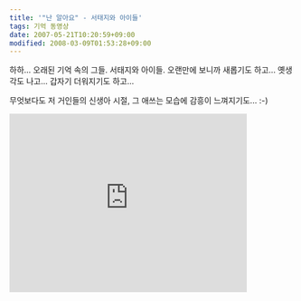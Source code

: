 ```yaml
---
title: '"난 알아요" - 서태지와 아이들'
tags: 기억 동영상
date: 2007-05-21T10:20:59+09:00
modified: 2008-03-09T01:53:28+09:00
---
```

하하... 오래된 기억 속의 그들. 서태지와 아이들. 오랜만에 보니까
새롭기도 하고... 옛생각도 나고... 갑자기 더워지기도 하고...  
  
무엇보다도 저 거인들의 신생아 시절, 그 애쓰는 모습에 감흥이
느껴지기도... :-)

<div class="tac">
<iframe width="420" height="315" src="https://www.youtube.com/embed/y8em1w3KIFA" frameborder="0" allowfullscreen></iframe>
</div>

